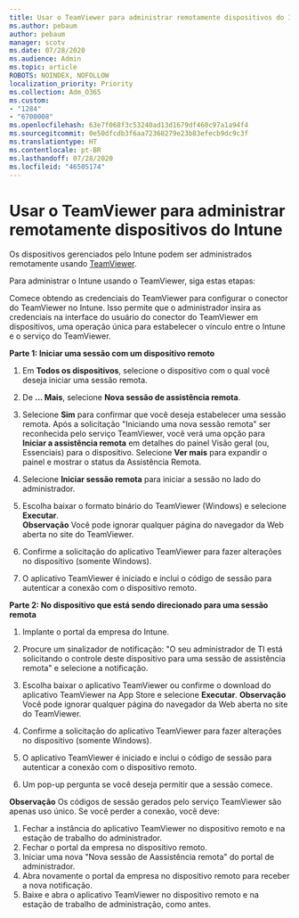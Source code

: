 ```yaml
---
title: Usar o TeamViewer para administrar remotamente dispositivos do Intune
ms.author: pebaum
author: pebaum
manager: scotv
ms.date: 07/28/2020
ms.audience: Admin
ms.topic: article
ROBOTS: NOINDEX, NOFOLLOW
localization_priority: Priority
ms.collection: Adm_O365
ms.custom:
- "1284"
- "6700008"
ms.openlocfilehash: 63e7f068f3c53240ad13d1679df460c97a1a94f4
ms.sourcegitcommit: 0e50dfcdb3f6aa72368279e23b83efecb9dc9c3f
ms.translationtype: HT
ms.contentlocale: pt-BR
ms.lasthandoff: 07/28/2020
ms.locfileid: "46505174"
---
```

# <a name="use-teamviewer-to-remotely-administer-intune-devices"></a>Usar o TeamViewer para administrar remotamente dispositivos do Intune

Os dispositivos gerenciados pelo Intune podem ser administrados remotamente usando [TeamViewer](https://www.teamviewer.com/).

Para administrar o Intune usando o TeamViewer, siga estas etapas: 

Comece obtendo as credenciais do TeamViewer para configurar o conector do TeamViewer no Intune. Isso permite que o administrador insira as credenciais na interface do usuário do conector do TeamViewer em dispositivos, uma operação única para estabelecer o vínculo entre o Intune e o serviço do TeamViewer.

**Parte 1: Iniciar uma sessão com um dispositivo remoto**

1. Em **Todos os dispositivos**, selecione o dispositivo com o qual você deseja iniciar uma sessão remota.
2. De **... Mais**, selecione **Nova sessão de assistência remota**.
3. Selecione **Sim** para confirmar que você deseja estabelecer uma sessão remota.
    Após a solicitação "Iniciando uma nova sessão remota" ser reconhecida pelo serviço TeamViewer, você verá uma opção para **Iniciar a assistência remota** em detalhes do painel Visão geral (ou, Essenciais) para o dispositivo. Selecione **Ver mais** para expandir o painel e mostrar o status da Assistência Remota.
4. Selecione **Iniciar sessão remota** para iniciar a sessão no lado do administrador.
5. Escolha baixar o formato binário do TeamViewer (Windows) e selecione **Executar**.<br/>
    **Observação** Você pode ignorar qualquer página do navegador da Web aberta no site do TeamViewer.

6. Confirme a solicitação do aplicativo TeamViewer para fazer alterações no dispositivo (somente Windows).
7. O aplicativo TeamViewer é iniciado e inclui o código de sessão para autenticar a conexão com o dispositivo remoto.

**Parte 2: No dispositivo que está sendo direcionado para uma sessão remota**

1. Implante o portal da empresa do Intune.
2. Procure um sinalizador de notificação: "O seu administrador de TI está solicitando o controle deste dispositivo para uma sessão de assistência remota" e selecione a notificação.
3. Escolha baixar o aplicativo TeamViewer ou confirme o download do aplicativo TeamViewer na App Store e selecione **Executar**.
    **Observação** Você pode ignorar qualquer página do navegador da Web aberta no site do TeamViewer.

4. Confirme a solicitação do aplicativo TeamViewer para fazer alterações no dispositivo (somente Windows).
5. O aplicativo TeamViewer é iniciado e inclui o código de sessão para autenticar a conexão com o dispositivo remoto.
6. Um pop-up pergunta se você deseja permitir que a sessão comece.

**Observação** Os códigos de sessão gerados pelo serviço TeamViewer são apenas uso único. Se você perder a conexão, você deve:

1. Fechar a instância do aplicativo TeamViewer no dispositivo remoto e na estação de trabalho do administrador.
2. Fechar o portal da empresa no dispositivo remoto.
3. Iniciar uma nova "Nova sessão de Aassistência remota" do portal de administrador.
4. Abra novamente o portal da empresa no dispositivo remoto para receber a nova notificação.
5. Baixe e abra o aplicativo TeamViewer no dispositivo remoto e na estação de trabalho de administração, como antes.